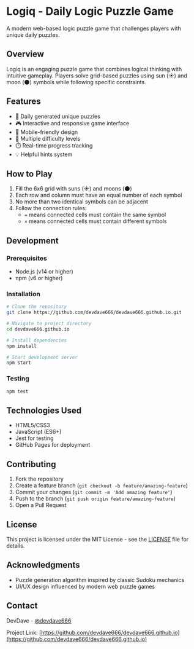 # Logiq - Daily Logic Puzzle Game

A modern web-based logic puzzle game that challenges players with unique daily puzzles.

## Overview

Logiq is an engaging puzzle game that combines logical thinking with intuitive gameplay. Players solve grid-based puzzles using sun (☀️) and moon (🌑) symbols while following specific constraints.

## Features

- 🎲 Daily generated unique puzzles
- 🎮 Interactive and responsive game interface
- 📱 Mobile-friendly design
- 🔄 Multiple difficulty levels
- ⏱️ Real-time progress tracking
- 💡 Helpful hints system

## How to Play

1. Fill the 6x6 grid with suns (☀️) and moons (🌑)
2. Each row and column must have an equal number of each symbol
3. No more than two identical symbols can be adjacent
4. Follow the connection rules:
   - `=` means connected cells must contain the same symbol
   - `×` means connected cells must contain different symbols

## Development

### Prerequisites
- Node.js (v14 or higher)
- npm (v6 or higher)

### Installation
```bash
# Clone the repository
git clone https://github.com/devdave666/devdave666.github.io.git

# Navigate to project directory
cd devdave666.github.io

# Install dependencies
npm install

# Start development server
npm start
```

### Testing
```bash
npm test
```

## Technologies Used

- HTML5/CSS3
- JavaScript (ES6+)
- Jest for testing
- GitHub Pages for deployment

## Contributing

1. Fork the repository
2. Create a feature branch (`git checkout -b feature/amazing-feature`)
3. Commit your changes (`git commit -m 'Add amazing feature'`)
4. Push to the branch (`git push origin feature/amazing-feature`)
5. Open a Pull Request

## License

This project is licensed under the MIT License - see the [LICENSE](LICENSE) file for details.

## Acknowledgments

- Puzzle generation algorithm inspired by classic Sudoku mechanics
- UI/UX design influenced by modern web puzzle games

## Contact

DevDave - [@devdave666](https://github.com/devdave666)

Project Link: [https://github.com/devdave666/devdave666.github.io](https://github.com/devdave666/devdave666.github.io)
